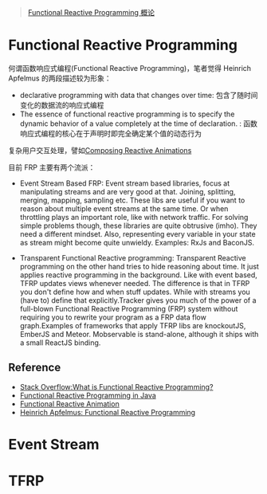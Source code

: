 > [Functional Reactive Programming 概论]()

# Functional Reactive Programming

何谓函数响应式编程(Functional Reactive Programming)，笔者觉得 Heinrich Apfelmus 的两段描述较为形象：

- declarative programming with data that changes over time: 包含了随时间变化的数据流的响应式编程
- The essence of functional reactive programming is to specify the dynamic behavior of a value completely at the time of declaration. : 函数响应式编程的核心在于声明时即完全确定某个值的动态行为

复杂用户交互处理，譬如[Composing Reactive Animations](http://conal.net/fran/tutorial.htm)

目前 FRP 主要有两个流派：

- Event Stream Based FRP: Event stream based libraries, focus at manipulating streams and are very good at that. Joining, splitting, merging, mapping, sampling etc. These libs are useful if you want to reason about multiple event streams at the same time. Or when throttling plays an important role, like with network traffic. For solving simple problems though, these libraries are quite obtrusive (imho). They need a different mindset. Also, representing every variable in your state as stream might become quite unwieldy. Examples: RxJs and BaconJS.

- Transparent Functional Reactive programming: Transparent Reactive programming on the other hand tries to hide reasoning about time. It just applies reactive programming in the background. Like with event based, TFRP updates views whenever needed. The difference is that in TFRP you don't define how and when stuff updates. While with streams you (have to) define that explicitly.Tracker gives you much of the power of a full-blown Functional Reactive Programming (FRP) system without requiring you to rewrite your program as a FRP data flow graph.Examples of frameworks that apply TFRP libs are knockoutJS, EmberJS and Meteor. Mobservable is stand-alone, although it ships with a small ReactJS binding.

## Reference

- [Stack Overflow:What is Functional Reactive Programming?](http://stackoverflow.com/questions/1028250/what-is-functional-reactive-programming)
- [Functional Reactive Programming in Java](https://realm.io/news/droidcon-gomez-functional-reactive-programming/)
- [Functional Reactive Animation](http://conal.net/papers/icfp97/)
- [Heinrich Apfelmus: Functional Reactive Programming](http://bobkonf.de/2016/apfelmus.html)

# Event Stream

# TFRP
